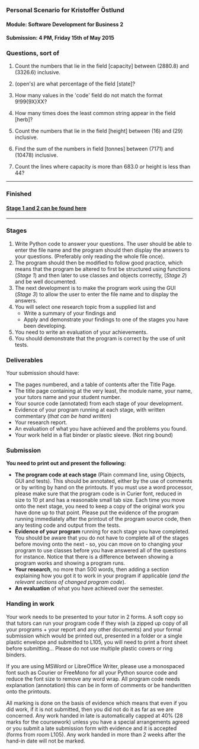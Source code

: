 ### Personal Scenario for Kristoffer Östlund
#### Module: <b>Software Development for Business 2</b>
#### Submission: 4 PM, Friday 15th of May 2015

### Questions, sort of



1. Count the numbers that lie in the field [capacity] between (2880.8) and (3326.6) inclusive.

2. (open's) are what percentage of the field [state]?

3. How many values in the 'code' field do not match the format 9!99{9X}XX?

4. How many times does the least common string appear in the field [herb]?

5. Count the numbers that lie in the field [height] between (16) and (29) inclusive.

6. Find the sum of the numbers in field [tonnes] between (7171) and (10478) inclusive.

7. Count the lines where capacity is more than 683.0 *or* height is less than 44?

---

### Finished

#### [Stage 1 and 2 can be found here](https://github.com/kristofferostlund/sdb2_scenario/tree/f86402f070a195f5cc22b2a69f0c46b8d62cc946)


---

### Stages

1. Write Python code to answer your questions. The user should be able to enter the file name and the program should then display the answers to your questions. (Preferably only reading the whole file once).
2. The program should then be modified to follow good practice, which means that the program be altered to first be structured using functions (<em>Stage 1</em>) and then later to use classes and objects correctly, (<em>Stage 2</em>) and be well documented.
3. The next development is to make the program work using the GUI (<em>Stage 3</em>) to allow the user to enter the file name and to display the answers.
4. You will select one research topic from a supplied list and
    - Write a summary of your findings and
    - Apply and demonstrate your findings to one of the stages you have been developing.
5. You need to write an evaluation of your achievements.
6. You should demonstrate that the program is correct by the use of unit tests.

### Deliverables

Your submission should have:

* The pages numbered, and a table of contents after the Title Page.
* The title page containing at the very least, the module name, your name, your tutors name and your student number.
* Your source code (annotated) from each stage of your development.
* Evidence of your program running at each stage, with written commentary (<em>that can be hand written</em>)
* Your research report.
* An evaluation of what you have achieved and the problems you found.
* Your work held in a flat binder or plastic sleeve. (Not ring bound)

### Submission
<b>You need to print out and present the following:</b>

* <b>The program code at each stage</b> (Plain command line, using Objects, GUI and tests). This should be annotated, either by the use of comments or by writing by hand on the printouts. If you must use a word processor, please make sure that the program code is in Curier font, reduced in size to 10 pt and has a reasonable small tab size. Each time you move onto the next stage, you need to keep a copy of the original work you have done up to that point. Please put the evidence of the program running immediately after the printout of the program source code, then any testing code and output from the tests.
* <b>Evidence of your program</b> running for each stage you have completed. You should be aware that you do not have to complete all of the stages before moving onto the next - so, you can move on to changing your program to use classes before you have answered all of the questions for instance. Notice that there is a difference between showing a program works and showing a program runs.
* <b>Your research</b>, no more than 500 words, then adding a section explaining how you got it to work in your program if applicable (<em>and the relevant sections of changed program code</em>).
* <b>An evaluation</b> of what you have achieved over the semester.

### Handing in work

Your work needs to be presented to your tutor in 2 forms. A soft copy so that tutors can run your program code if they wish (a zipped up copy of all your programs + your report and any other documents) and your formal submission which would be printed out, presented in a folder or a single plastic envelope and submitted to L105, you will need to print a front sheet before submitting... Please do not use multiple plastic covers or ring binders.

If you are using MSWord or LibreOffice Writer, please use a monospaced font such as Courier or FreeMono for all your Python source code and reduce the font size to remove any word wrap. All program code needs explanation (annotation) this can be in form of comments or be handwritten onto the printouts.

All marking is done on the basis of evidence which means that even if you did work, if it is not submitted, then you did not do it as far as we are concerned. Any work handed in late is automatically capped at 40% (28 marks for the coursework) unless you have a special arrangements agreed or you submit a late submission form with evidence and it is accepted (forms from room L105). Any work handed in more than 2 weeks after the hand-in date will not be marked.
